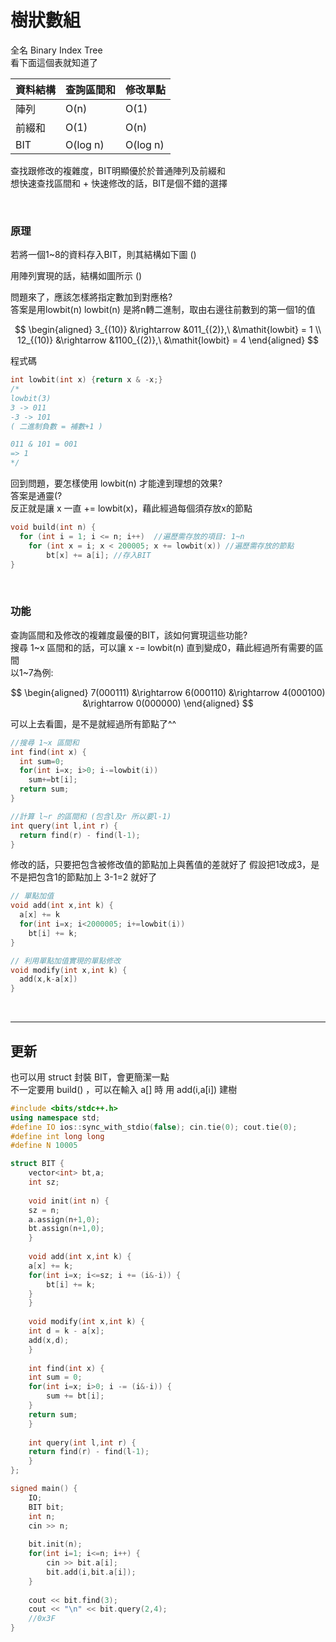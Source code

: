 # 樹狀數組
全名 Binary Index Tree  
看下面這個表就知道了

| 資料結構  | 查詢區間和         | 修改單點  |
| -------- | ----------------- | -------- |
| 陣列      |   O(n)           | O(1)     |
| 前綴和    |   O(1)           | O(n)     |
| BIT      |   O(log n)        | O(log n) |

查找跟修改的複雜度，BIT明顯優於於普通陣列及前綴和 <br>
想快速查找區間和 + 快速修改的話，BIT是個不錯的選擇

<br>

### 原理
若將一個1~8的資料存入BIT，則其結構如下圖
()

用陣列實現的話，結構如圖所示
()

問題來了，應該怎樣將指定數加到對應格?    
答案是用lowbit(n)
lowbit(n) 是將n轉二進制，取由右邊往前數到的第一個1的值 <br>

$$
\begin{aligned}
3_{(10)}  &\rightarrow  &011_{(2)},\  &\mathit{lowbit} = 1 \\
12_{(10)} &\rightarrow  &1100_{(2)},\ &\mathit{lowbit} = 4
\end{aligned}
$$

程式碼<br>
``` cpp
int lowbit(int x) {return x & -x;}
/*
lowbit(3)
3 -> 011
-3 -> 101
( 二進制負數 = 補數+1 )

011 & 101 = 001
=> 1
*/
```

回到問題，要怎樣使用 lowbit(n) 才能達到理想的效果? <br>
答案是通靈(? <br>
反正就是讓 x 一直 += lowbit(x)，藉此經過每個須存放x的節點
``` cpp
void build(int n) {
  for (int i = 1; i <= n; i++)  //遍歷需存放的項目: 1~n
    for (int x = i; x < 200005; x += lowbit(x)) //遍歷需存放的節點
        bt[x] += a[i]; //存入BIT
}
```

<br>

### 功能
查詢區間和及修改的複雜度最優的BIT，該如何實現這些功能? <br>
搜尋 1\~x 區間和的話，可以讓 x -= lowbit(n) 直到變成0，藉此經過所有需要的區間 <br>
以1~7為例:

$$
\begin{aligned}
7(000111)  &\rightarrow  6(000110) &\rightarrow  4(000100) &\rightarrow  0(000000)
\end{aligned}
$$

可以上去看圖，是不是就經過所有節點了^^
``` cpp
//搜尋 1~x 區間和
int find(int x) {
  int sum=0;
  for(int i=x; i>0; i-=lowbit(i))
    sum+=bt[i];
  return sum;
}

//計算 l~r 的區間和 (包含l及r 所以要l-1)
int query(int l,int r) {
  return find(r) - find(l-1);
}
```
修改的話，只要把包含被修改值的節點加上與舊值的差就好了
假設把1改成3，是不是把包含1的節點加上 3-1=2 就好了
``` cpp
// 單點加值
void add(int x,int k) {
  a[x] += k
  for(int i=x; i<2000005; i+=lowbit(i)) 
    bt[i] += k;
}

// 利用單點加值實現的單點修改
void modify(int x,int k) {
  add(x,k-a[x])
}
```

<br>

---

## 更新
也可以用 struct 封裝 BIT，會更簡潔一點 <br>
不一定要用 build() ，可以在輸入 a[] 時 用 add(i,a[i]) 建樹

``` cpp
#include <bits/stdc++.h>
using namespace std;
#define IO ios::sync_with_stdio(false); cin.tie(0); cout.tie(0);
#define int long long
#define N 10005

struct BIT {
    vector<int> bt,a;
    int sz;
	
    void init(int n) {
	sz = n;
	a.assign(n+1,0);
	bt.assign(n+1,0);
    }
	
    void add(int x,int k) {
	a[x] += k;
	for(int i=x; i<=sz; i += (i&-i)) {
	    bt[i] += k;
	}
    }
	
    void modify(int x,int k) {
	int d = k - a[x];
	add(x,d);
    }
	
    int find(int x) {
	int sum = 0;
	for(int i=x; i>0; i -= (i&-i)) {
	    sum += bt[i];
	}
	return sum;
    }
	
    int query(int l,int r) {
	return find(r) - find(l-1);
    }
};

signed main() {
    IO;
    BIT bit;
    int n;
    cin >> n;
    
    bit.init(n);
    for(int i=1; i<=n; i++) {
    	cin >> bit.a[i];
    	bit.add(i,bit.a[i]);
	}
	
	cout << bit.find(3);
	cout << "\n" << bit.query(2,4);
    //0x3F 
}

```
